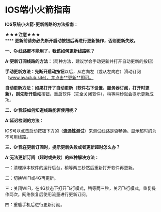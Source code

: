 # IOS端小火箭指南

**IOS系统小火箭-更新线路的方法指南：**

**★★★注意★★★**\
&#x20; ****  **更新前请务必先断开启动按钮后再进行更新操作，否则更新失败。**

**一、Q:线路都不能用了，我该如何更新线路呢？**

**A:更新订阅线路的方法：**（两种方法，建议学会手动更新并打开自动更新的按钮）

**手动更新方法：**先**断开启动按钮**以后，从右向左（或从左向右）滑动订阅（www.avaclub.site），并点击**更新**即可。

**自动更新方法：**如果打开了自动更新（软件右下设置，服务器订阅，打开时更新），则先**断开启动**按钮，重启软件（完全关闭软件），稍等两秒就会提示更新成功。

**二、Q:我该如何知道线路能否使用呢？**

**A:延迟检测的方法：**

IOS可以点击启动按钮下方的（**连通性测试**）来测试线路是否畅通。显示超时的为不可用线路。

**三、Q:我在更新订阅时，提示更新失败或者更新超时怎么办？**

**A:无法更新订阅（超时或失败）的四种解决方法：**

一：清理掉本软件的运行后台，稍等两三秒然后重新打开软件再更新。

二：切换WIFI或4G再更新。

三：关闭WIFI，在4G状态下打开飞行模式，稍等两三秒，关闭飞行模式，重复操作两次。网络恢复后使用流量进行更新订阅。

四：重启手机后进行更新订阅。
